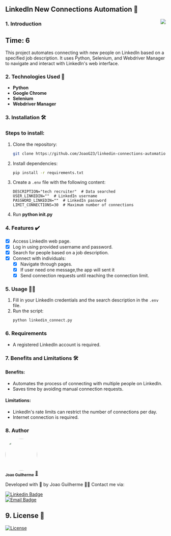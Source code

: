 ## LinkedIn New Connections Automation 🤝

<img src="./assets/icon.ico" align="right">

### 1. Introduction  

## Time: 6

This project automates connecting with new people on LinkedIn based on a specified job description. It uses Python, Selenium, and Webdriver Manager to navigate and interact with LinkedIn's web interface.

### 2. Technologies Used 📲  

- **Python**  
- **Google Chrome**  
- **Selenium**  
- **Webdriver Manager**  

### 3. Installation 🛠️  

### Steps to install:  

1. Clone the repository:  
   ```bash  
   git clone https://github.com/JoaoG23/linkedin-connections-automation.git  
   ```  
2. Install dependencies:  
   ```bash  
   pip install -r requirements.txt  
   ```  
3. Create a `.env` file with the following content:  
   ```env  
   DESCRIPTION="tech recruiter"  # Data searched  
   USER_LINKEDIN=""  # LinkedIn username  
   PASSWORD_LINKEDIN=""  # LinkedIn password  
   LIMIT_CONNECTIONS=30  # Maximum number of connections  
   ```  
4. Run **python __init__.py**

### 4. Features ✔️  

- [x] Access LinkedIn web page.
- [x] Log in using provided username and password.
- [x] Search for people based on a job description.
- [x] Connect with individuals:
    - [x] Navigate through pages.
    - [x] If user need one message,the app will sent it
    - [x] Send connection requests until reaching the connection limit.

### 5. Usage 👨‍💻  

1. Fill in your LinkedIn credentials and the search description in the `.env` file.  
2. Run the script:  
   ```bash  
   python linkedin_connect.py  
   ```  

### 6. Requirements  

- A registered LinkedIn account is required.

### 7. Benefits and Limitations 🛠️  

#### Benefits:  
- Automates the process of connecting with multiple people on LinkedIn.
- Saves time by avoiding manual connection requests.

#### Limitations:  
- LinkedIn's rate limits can restrict the number of connections per day.
- Internet connection is required.

### 8. Author  

 <img style="border-radius:50%;" src="https://avatars.githubusercontent.com/u/80895578?v=4" width="100px;" alt=""/>  
 <br />  
 <sub><b>Joao Guilherme</b></sub></a> <a href="https://github.com/JoaoG23/">🚀</a>  

Developed with 🤖 by Joao Guilherme 👋🏽 Contact me via:  

[![Linkedin Badge](https://shields.io/badge/-Joao%20Guilherme-blue?style=flat-square&logo=Linkedin&logoColor=white&link=https://www.linkedin.com/in/joaog123/)](https://www.linkedin.com/in/joaog123/)  
[![Email Badge](https://shields.io/badge/-joaoguilherme94@live.com-c80?style=flat-square&logo=Microsoft&logoColor=white&link=mailto:joaoguilherme94@live.com)](mailto:joaoguilherme94@live.com)  

## 9. License 📄  

[![License](https://shields.io/github/license/Ileriayo/markdown-badges?style=for-the-badge)](./LICENSE)  

